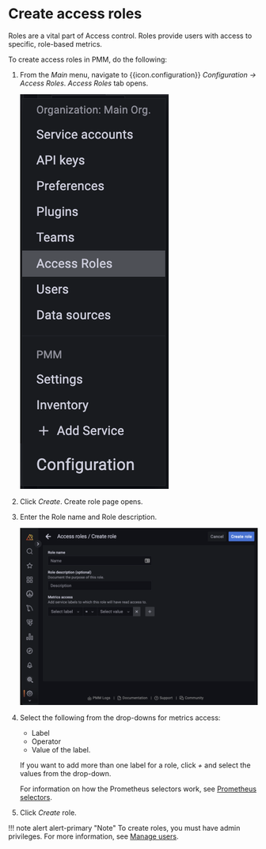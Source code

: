 # Create access roles

Roles are a vital part of Access control. Roles provide users with access to specific, role-based metrics.

To create access roles in PMM, do the following:

1. From the *Main* menu, navigate to {{icon.configuration}} *Configuration → Access Roles*. *Access Roles* tab
 opens.

    ![!](../../_images/PMM_access_control_create_role.png)

2. Click *Create*. Create role page opens.


3. Enter the Role name and Role description.

    ![!](../../_images/PMM_access_control_role_name.png)

4. Select the following from the drop-downs for metrics access:
    - Label
    - Operator
    - Value of the label.

    If you want to add more than one label for a role, click *+* and select the values from the drop-down.

    For information on how the Prometheus selectors work, see [Prometheus selectors](https://prometheus.io/docs/prometheus/latest/querying/basics/#time-series-selectors).

5. Click *Create* role.

!!! note alert alert-primary "Note"
    To create roles, you must have admin privileges. For more information, see [Manage users](../../how-to/manage-users.md).


















